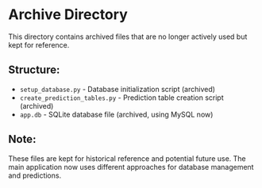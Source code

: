 # Archive Directory

This directory contains archived files that are no longer actively used but kept for reference.

## Structure:
- `setup_database.py` - Database initialization script (archived)
- `create_prediction_tables.py` - Prediction table creation script (archived)
- `app.db` - SQLite database file (archived, using MySQL now)

## Note:
These files are kept for historical reference and potential future use. The main application now uses different approaches for database management and predictions.
